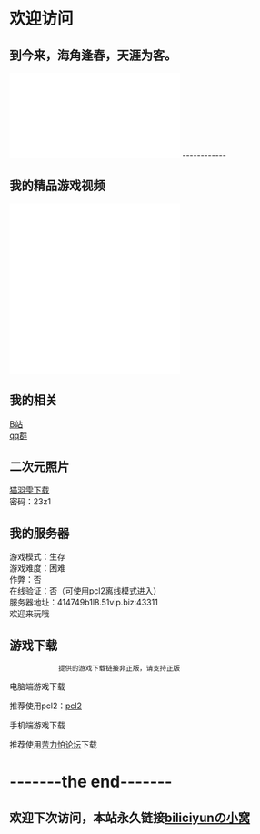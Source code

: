 # 欢迎访问
## 到今来，海角逢春，天涯为客。<br>
<iframe src="//music.163.com/outchain/player?type=2&id=1808492017&auto=0&height=66”" scrolling="no" border="0" frameborder="no" framespacing="0" allowfullscreen="true"> </iframe>
------------

## 我的精品游戏视频
<iframe src="//player.bilibili.com/player.html?bvid=BV1GJ411x7h7&cid=137649199&page=1" scrolling="no" border="0" frameborder="no" framespacing="0"></iframe>
<iframe src="//player.bilibili.com/player.html?aid=927070335&bvid=BV1wT4y1A7fC&cid=232719671&page=1" scrolling="no" border="0" frameborder="no" framespacing="0" allowfullscreen="true"> </iframe>

## 我的相关<br>
 [B站](https://space.bilibili.com/2066547841?spm_id_from=333.1007.0.0)<br>
 [qq群](https://jq.qq.com/?_wv=1027&k=jLA41A2c)

## 二次元照片
 [猫羽雫下载](https://pan.baidu.com/s/1DjSzz8DtzYrtDpywOA_pCw)<br>
 密码：23z1

## 我的服务器
游戏模式：生存<br>
游戏难度：困难<br>
作弊：否<br>
在线验证：否（可使用pcl2离线模式进入）<br>
服务器地址：414749b1l8.51vip.biz:43311<br>
欢迎来玩哦<br>

## 游戏下载<br>

                提供的游戏下载链接非正版，请支持正版

电脑端游戏下载<br>

推荐使用pcl2：[pcl2](https://afdian.net/p/0164034c016c11ebafcb52540025c377)<br>

手机端游戏下载<br>

推荐使用[苦力怕论坛](https://klpbbs.com/xz/)下载<br>

# -------the end-------
## 欢迎下次访问，本站永久链接[biliciyunの小窝](https://biliciyun.cf/)
